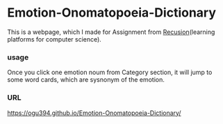 # Emotion-Onomatopoeia-Dictionary

This is a webpage, which I made for Assignment from <a href="https://recursionist.io/">Recusion</a>(learning platforms for computer science).

### usage
Once you click one emotion noum from Category section, it will jump to some word cards, which are sysnonym of the emotion.

### URL
<a href="https://ogu394.github.io/Emotion-Onomatopoeia-Dictionary/">https://ogu394.github.io/Emotion-Onomatopoeia-Dictionary/</a>
